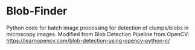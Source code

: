 # Blob-Finder
Python code for batch image processing for detection of clumps/blobs in microscopy images.
Modified from Blob Detection Pipeline from OpenCV: https://learnopencv.com/blob-detection-using-opencv-python-c/
